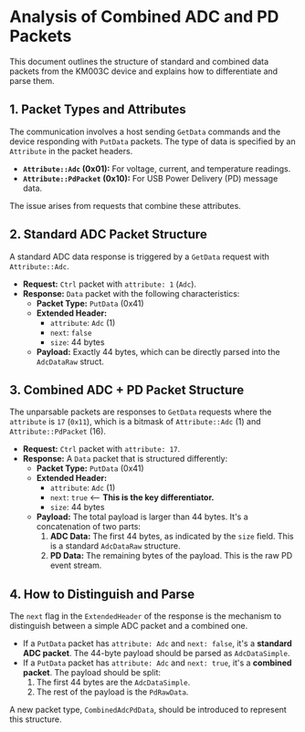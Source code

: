 # Analysis of Combined ADC and PD Packets

This document outlines the structure of standard and combined data packets from the KM003C device and explains how to differentiate and parse them.

## 1. Packet Types and Attributes

The communication involves a host sending `GetData` commands and the device responding with `PutData` packets. The type of data is specified by an `Attribute` in the packet headers.

- **`Attribute::Adc` (0x01):** For voltage, current, and temperature readings.
- **`Attribute::PdPacket` (0x10):** For USB Power Delivery (PD) message data.

The issue arises from requests that combine these attributes.

## 2. Standard ADC Packet Structure

A standard ADC data response is triggered by a `GetData` request with `Attribute::Adc`.

- **Request:** `Ctrl` packet with `attribute: 1` (`Adc`).
- **Response:** `Data` packet with the following characteristics:
    - **Packet Type:** `PutData` (0x41)
    - **Extended Header:**
        - `attribute`: `Adc` (1)
        - `next`: `false`
        - `size`: 44 bytes
    - **Payload:** Exactly 44 bytes, which can be directly parsed into the `AdcDataRaw` struct.

## 3. Combined ADC + PD Packet Structure

The unparsable packets are responses to `GetData` requests where the `attribute` is `17` (`0x11`), which is a bitmask of `Attribute::Adc` (1) and `Attribute::PdPacket` (16).

- **Request:** `Ctrl` packet with `attribute: 17`.
- **Response:** A `Data` packet that is structured differently:
    - **Packet Type:** `PutData` (0x41)
    - **Extended Header:**
        - `attribute`: `Adc` (1)
        - `next`: `true`  <-- **This is the key differentiator.**
        - `size`: 44 bytes
    - **Payload:** The total payload is larger than 44 bytes. It's a concatenation of two parts:
        1.  **ADC Data:** The first 44 bytes, as indicated by the `size` field. This is a standard `AdcDataRaw` structure.
        2.  **PD Data:** The remaining bytes of the payload. This is the raw PD event stream.

## 4. How to Distinguish and Parse

The `next` flag in the `ExtendedHeader` of the response is the mechanism to distinguish between a simple ADC packet and a combined one.

- If a `PutData` packet has `attribute: Adc` and `next: false`, it's a **standard ADC packet**. The 44-byte payload should be parsed as `AdcDataSimple`.
- If a `PutData` packet has `attribute: Adc` and `next: true`, it's a **combined packet**. The payload should be split:
    1. The first 44 bytes are the `AdcDataSimple`.
    2. The rest of the payload is the `PdRawData`.

A new packet type, `CombinedAdcPdData`, should be introduced to represent this structure.
